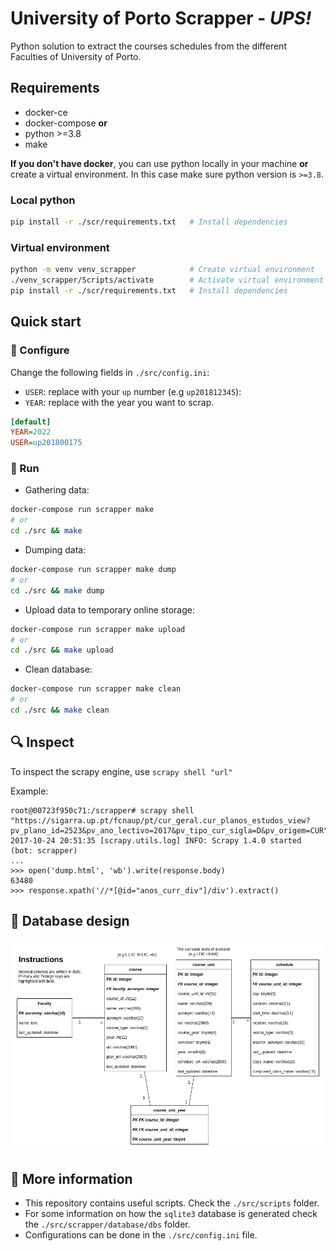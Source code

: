# University of Porto Scrapper - *UPS!*
Python solution to extract the courses schedules from the different Faculties of University of Porto.

## Requirements
- docker-ce
- docker-compose
**or** 
- python >=3.8
- make 

**If you don't have docker**, you can use python locally in your machine **or** create a virtual environment. In this case make sure python version is `>=3.8`. 

### Local python 
```bash
pip install -r ./scr/requirements.txt   # Install dependencies
```

### Virtual environment
```bash 
python -m venv venv_scrapper            # Create virtual environment
./venv_scrapper/Scripts/activate        # Activate virtual environment
pip install -r ./scr/requirements.txt   # Install dependencies
```


## Quick start

### :wrench: Configure
Change the following fields in `./src/config.ini`: 
- `USER`: replace with your `up` number (e.g `up201812345`): 
- `YEAR`: replace with the year you want to scrap.

```ini
[default]
YEAR=2022
USER=up201800175
```

### :dash: Run
- Gathering data: 
```bash
docker-compose run scrapper make
# or 
cd ./src && make
```

- Dumping data:
```bash
docker-compose run scrapper make dump
# or 
cd ./src && make dump
```

- Upload data to temporary online storage:
```bash
docker-compose run scrapper make upload
# or 
cd ./src && make upload
```

- Clean database: 
```bash
docker-compose run scrapper make clean
# or
cd ./src && make clean
```


## :mag: Inspect 

To inspect the scrapy engine, use `scrapy shell "url"`

Example:
```
root@00723f950c71:/scrapper# scrapy shell "https://sigarra.up.pt/fcnaup/pt/cur_geral.cur_planos_estudos_view?pv_plano_id=2523&pv_ano_lectivo=2017&pv_tipo_cur_sigla=D&pv_origem=CUR"
2017-10-24 20:51:35 [scrapy.utils.log] INFO: Scrapy 1.4.0 started (bot: scrapper)
...
>>> open('dump.html', 'wb').write(response.body)
63480
>>> response.xpath('//*[@id="anos_curr_div"]/div').extract()
```

## :triangular_ruler: Database design 

![Image](./docs/current_schema.png)


## :page_with_curl: More information 
- This repository contains useful scripts. Check the  `./src/scripts` folder. 
- For some information on how the `sqlite3` database is generated check the `./src/scrapper/database/dbs` folder. 
- Configurations can be done in the `./src/config.ini` file. 